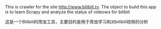 This is crawler for the site http://www.bilibili.tv.
The object to build this app is to learn Scrapy and analyze the status of videows for bilibili

这是一个Bilibili的爬虫工具，主要目的是用于爬虫学习和对bilibili视频的分析
